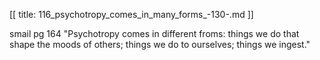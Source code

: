 [[
title: 116_psychotropy_comes_in_many_forms_-130-.md
]]

smail pg 164 "Psychotropy comes in different froms: things we do that shape
the moods of others; things we do to ourselves; things we ingest."
